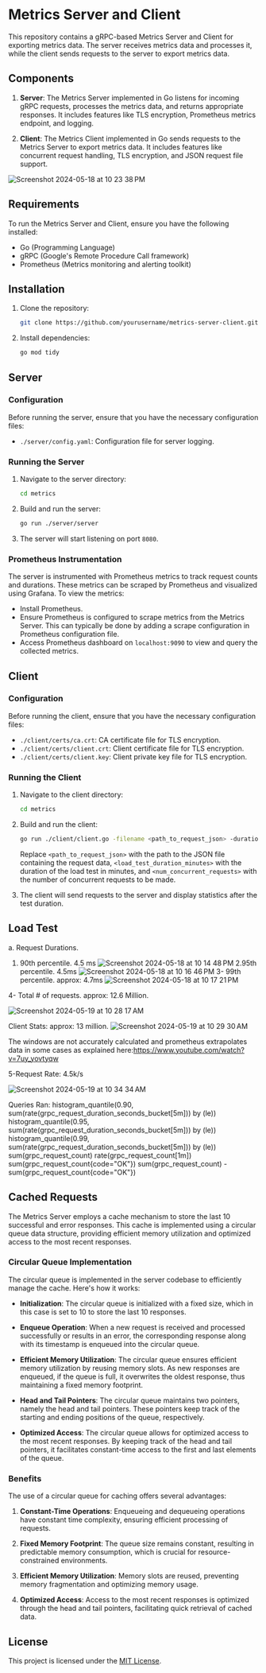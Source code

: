 # Metrics Server and Client

This repository contains a gRPC-based Metrics Server and Client for exporting metrics data. The server receives metrics data and processes it, while the client sends requests to the server to export metrics data.

## Components

1. **Server**: The Metrics Server implemented in Go listens for incoming gRPC requests, processes the metrics data, and returns appropriate responses. It includes features like TLS encryption, Prometheus metrics endpoint, and logging.

2. **Client**: The Metrics Client implemented in Go sends requests to the Metrics Server to export metrics data. It includes features like concurrent request handling, TLS encryption, and JSON request file support.


![Screenshot 2024-05-18 at 10 23 38 PM](https://github.com/badarosama/metrics/assets/549487/bb541390-5356-42d3-849c-d4ab52f9cc68)


## Requirements

To run the Metrics Server and Client, ensure you have the following installed:

- Go (Programming Language)
- gRPC (Google's Remote Procedure Call framework)
- Prometheus (Metrics monitoring and alerting toolkit)

## Installation

1. Clone the repository:

    ```bash
    git clone https://github.com/yourusername/metrics-server-client.git
    ```

2. Install dependencies:

    ```bash
    go mod tidy
    ```

## Server

### Configuration

Before running the server, ensure that you have the necessary configuration files:

- `./server/config.yaml`: Configuration file for server logging.

### Running the Server

1. Navigate to the server directory:

    ```bash
    cd metrics
    ```

2. Build and run the server:

    ```bash
    go run ./server/server
    ```

3. The server will start listening on port `8080`.

### Prometheus Instrumentation

The server is instrumented with Prometheus metrics to track request counts and durations. These metrics can be scraped by Prometheus and visualized using Grafana. To view the metrics:

- Install Prometheus.
- Ensure Prometheus is configured to scrape metrics from the Metrics Server. This can typically be done by adding a scrape configuration in Prometheus configuration file.
- Access Prometheus dashboard on `localhost:9090` to view and query the collected metrics.

## Client

### Configuration

Before running the client, ensure that you have the necessary configuration files:

- `./client/certs/ca.crt`: CA certificate file for TLS encryption.
- `./client/certs/client.crt`: Client certificate file for TLS encryption.
- `./client/certs/client.key`: Client private key file for TLS encryption.

### Running the Client

1. Navigate to the client directory:

    ```bash
    cd metrics
    ```

2. Build and run the client:

    ```bash
    go run ./client/client.go -filename <path_to_request_json> -duration <load_test_duration_seconds> -concurrent <num_concurrent_requests>
    ```

    Replace `<path_to_request_json>` with the path to the JSON file containing the request data, `<load_test_duration_minutes>` with the duration of the load test in minutes, and `<num_concurrent_requests>` with the number of concurrent requests to be made.

3. The client will send requests to the server and display statistics after the test duration.

## Load Test
a. Request Durations.
1. 90th percentile. 4.5 ms
   ![Screenshot 2024-05-18 at 10 14 48 PM](https://github.com/badarosama/metrics/assets/549487/5c630b00-b3c2-4157-a0ef-acde953c565d)
2.95th percentile. 4.5ms
   ![Screenshot 2024-05-18 at 10 16 46 PM](https://github.com/badarosama/metrics/assets/549487/62c8dd00-00f3-4a44-9a44-33a492528bc1)
3- 99th percentile. approx: 4.7ms
![Screenshot 2024-05-18 at 10 17 21 PM](https://github.com/badarosama/metrics/assets/549487/53fb8379-f0a6-4e24-8e01-4a400d954dc3)



4- Total # of requests. approx: 12.6 Million.

![Screenshot 2024-05-19 at 10 28 17 AM](https://github.com/badarosama/metrics/assets/549487/a1caf604-8fd4-442c-8c5f-1d6e09c2fc36)

Client Stats: approx: 13 million.
![Screenshot 2024-05-19 at 10 29 30 AM](https://github.com/badarosama/metrics/assets/549487/a8438b4e-b58d-4eb3-a535-1303ee9d5713)

The windows are not accurately calculated and prometheus extrapolates data in some cases as explained here:https://www.youtube.com/watch?v=7uy_yovtyqw

5-Request Rate: 4.5k/s

![Screenshot 2024-05-19 at 10 34 34 AM](https://github.com/badarosama/metrics/assets/549487/562b3b61-cf4f-4835-aaac-96dbdd4808c6)


Queries Ran:
histogram_quantile(0.90, sum(rate(grpc_request_duration_seconds_bucket[5m])) by (le))
histogram_quantile(0.95, sum(rate(grpc_request_duration_seconds_bucket[5m])) by (le))
histogram_quantile(0.99, sum(rate(grpc_request_duration_seconds_bucket[5m])) by (le))
sum(grpc_request_count)
rate(grpc_request_count[1m])
sum(grpc_request_count{code="OK"})
sum(grpc_request_count) - sum(grpc_request_count{code="OK"})

## Cached Requests

The Metrics Server employs a cache mechanism to store the last 10 successful and error responses. This cache is implemented using a circular queue data structure, providing efficient memory utilization and optimized access to the most recent responses.

### Circular Queue Implementation

The circular queue is implemented in the server codebase to efficiently manage the cache. Here's how it works:

- **Initialization**: The circular queue is initialized with a fixed size, which in this case is set to 10 to store the last 10 responses.

- **Enqueue Operation**: When a new request is received and processed successfully or results in an error, the corresponding response along with its timestamp is enqueued into the circular queue.

- **Efficient Memory Utilization**: The circular queue ensures efficient memory utilization by reusing memory slots. As new responses are enqueued, if the queue is full, it overwrites the oldest response, thus maintaining a fixed memory footprint.

- **Head and Tail Pointers**: The circular queue maintains two pointers, namely the head and tail pointers. These pointers keep track of the starting and ending positions of the queue, respectively.

- **Optimized Access**: The circular queue allows for optimized access to the most recent responses. By keeping track of the head and tail pointers, it facilitates constant-time access to the first and last elements of the queue.

### Benefits

The use of a circular queue for caching offers several advantages:

1. **Constant-Time Operations**: Enqueueing and dequeueing operations have constant time complexity, ensuring efficient processing of requests.

2. **Fixed Memory Footprint**: The queue size remains constant, resulting in predictable memory consumption, which is crucial for resource-constrained environments.

3. **Efficient Memory Utilization**: Memory slots are reused, preventing memory fragmentation and optimizing memory usage.

4. **Optimized Access**: Access to the most recent responses is optimized through the head and tail pointers, facilitating quick retrieval of cached data.


## License

This project is licensed under the [MIT License](LICENSE).
